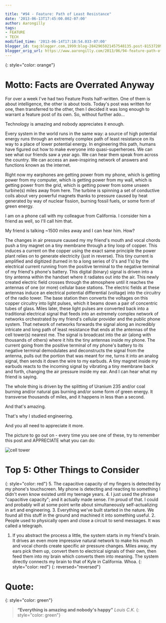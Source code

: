 ```yaml
---

title: "#94 - Feature: Path of Least Resistance"
date: '2013-06-13T17:45:00.002-07:00'
author: Aarongilly
tags:
- FEATURE
- TECH
modified_time: '2013-06-14T17:18:54.033-07:00'
blogger_id: tag:blogger.com,1999:blog-2842965021457548135.post-8153720917800551833
blogger_orig_url: https://www.aarongilly.com/2013/06/94-feature-path-of-least-resistance.html
---
```


{: style="color: orange"}
# Motto: Facts are Overrated Anyway

For over a week I've had two Feature Posts half-written. One of them is about intelligence, the other is about tools. Today's post was written for one, then transferred to the other, then I decided it was long enough to warrant a feature post of its own. So, without further ado...

Technology is amazing and nobody appreciates it enough.

Every system in the world runs in the same way: a source of high potential energy runs through an extremely complex path of least resistance on its way to a place of lower potential energy. In engineering this path, humans have figured out how to make everyone into quasi-superheroes. We can see what our friends saw a year ago. We can hear them speak from across the country. We can access an awe-inspiring network of answers and functions known as the internet.

Right now my earphones are getting power from my phone, which is getting power from my computer, which is getting power from my wall, which is getting power from the grid, which is getting power from some unseen turbine(s) miles away from here. The turbine is spinning a set of conductive coils about very powerful magnets thanks to pressure caused by heat generated by way of nuclear fission, burning fossil fuels, or some form of green energy.

I am on a phone call with my colleague from California. I consider him a friend as well, so I'll call him that.

My friend is talking ~1500 miles away and I can hear him. How?

The changes in air pressure caused my my friend's mouth and vocal chords push a tiny magnet on a tiny membrane through a tiny loop of copper. This induces a current on the copper using the exact same principle the power plant relies on to generate electricity (just in reverse). This tiny current is amplified and digitized (turned in to a long series of 0's and 1's) by the electrical current running from the positive terminal to the negative terminal of my friend's phone's battery. This digital (binary) signal is driven into a tiny antenna within the handset where it radiates out into the air. This newly created electric field crosses through the atmosphere until it reaches the antennas of one (or more) cellular base stations. The electric fields at these antennas induce an electrical potential differential (voltage) into the circuitry of the radio tower. The base station then converts the voltages on this copper circuitry into light pulses, which it beams down a pair of concentric tubes of glass. Miles later, these light pulses are converted back into a traditional electrical signal that feeds into an extremely complex network of networks orchestrated by my friend's cellular provider and the public phone system. That network of networks forwards the signal along an incredibly intricate and long path of least resistance that ends at the antennas of the cell tower(s) nearest me. The signal is broadcast into the air (along with thousands of others) where it hits the tiny antennas inside my phone. The current going from the positive terminal of my phone's battery to its negative terminal demodulates and deconstructs the signal from the antenna, pulls out the portion that was meant for me, turns it into an analog signal, then sends it down the wire to my earbuds. A tiny magnet inside my earbuds reacts to the incoming signal by vibrating a tiny membrane back and forth, changing the air pressure inside my ear. And I can hear what my friend is saying.

The whole thing is driven by the splitting of Uranium 235 and/or coal burning and/or natural gas burning and/or some form of green energy. It transverse thousands of miles, and it happens in less than a second.

And that's amazing.

That's why I studied engineering.

And you all need to appreciate it more.

The picture to go out on - every time you see one of these, try to remember this post and APPRECIATE what you can do:

![cell tower](http://upload.wikimedia.org/wikipedia/commons/8/85/Cell-Tower.jpg)

# Top 5: Other Things to Consider
{: style="color: red"}
5. The capacitive capacity of my fingers is detected by my phone's touchscreen. My phone is detecting and reacting to something I didn't even know existed until my teenage years.
4. I just used the phrase "capacitive capacity"; and it actually made sense. I'm proud of that. I could and probably will at some point write about simultaneously self-actualizing in art and engineering.
3. Everything we've built started in the nature. We found all this stuff in the ground and machined it into something useful.
2. People used to physically open and close a circuit to send messages. It was called a telegraph. 
1. If you abstract the process a little, the system starts in my friend's brain. It drives an even more impressive natural network to make his mouth and vocal chords create specific air pressure changes. Miles away, my ears pick them up, convert them to electrical signals of their own, then feed them into my brain which converts them into meaning. The system directly connects my brain to that of Kyle in California. Whoa.
{: style="color: red"}
{: reversed="reversed"}

# Quote: 
{: style="color: green"}
> **“Everything is amazing and nobody's happy”**
<cite>Louis C.K.</cite>
{: style="color: green"}